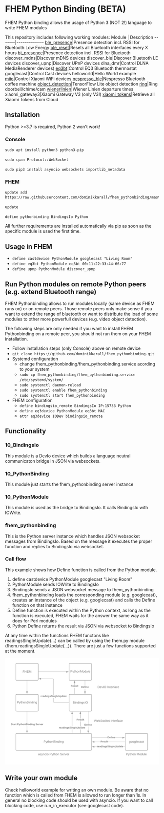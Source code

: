 # FHEM Python Binding (BETA)

FHEM Python binding allows the usage of Python 3 (NOT 2!) language to write FHEM modules

This repository includes following working modules:
Module | Description
-------|--------------
[ble_presence](https://github.com/dominikkarall/fhem_pythonbinding/blob/master/FHEM/bindings/python/lib/ble_presence/README.md)|Presence detection incl. RSSI for Bluetooth Low Energy
[ble_reset](https://github.com/dominikkarall/fhem_pythonbinding/blob/master/FHEM/bindings/python/lib/ble_reset/README.md)|Resets all Bluetooth interfaces every X hours
[bt_presence](https://github.com/dominikkarall/fhem_pythonbinding/blob/master/FHEM/bindings/python/lib/bt_presence/README.md)|Presence detection incl. RSSI for Bluetooth
discover_mdns|Discover mDNS devices
discover_ble|Discover Bluetooth LE devices
discover_upnp|Discover UPnP devices
dlna_dmr|Control DLNA MediaRenderer devices)
[eq3bt](https://github.com/dominikkarall/fhem_pythonbinding/blob/master/FHEM/bindings/python/lib/eq3bt/README.md)|Control EQ3 Bluetooth thermostat
googlecast|Control Cast devices
helloworld|Hello World example
[miio](https://github.com/dominikkarall/fhem_pythonbinding/tree/master/FHEM/bindings/python/lib/miio/README.md)|Control Xiaomi WiFi devices
[nespresso_ble](https://github.com/dominikkarall/fhem_pythonbinding/blob/master/FHEM/bindings/python/lib/nespresso_ble/README.md)|Nespresso Bluetooth coffee machine
[object_detection](https://github.com/dominikkarall/fhem_pythonbinding/blob/master/FHEM/bindings/python/lib/object_detection/README.md)|TensorFlow Lite object detection
[ring](https://github.com/dominikkarall/fhem_pythonbinding/blob/master/FHEM/bindings/python/lib/ring/README.md)|Ring doorbell/chime/cam
[wienerlinien](https://github.com/dominikkarall/fhem_pythonbinding/blob/master/FHEM/bindings/python/lib/wienerlinien/README.md)|Wiener Linien departure times
xiaomi_gateway3|Xiaomi Gateway V3 (only V3!)
[xiaomi_tokens](https://github.com/dominikkarall/fhem_pythonbinding/blob/master/FHEM/bindings/python/lib/xiaomi_tokens/README.md)|Retrieve all Xiaomi Tokens from Cloud

## Installation
Python >=3.7 is required, Python 2 won't work!

### Console
```
sudo apt install python3 python3-pip

sudo cpan Protocol::WebSocket

sudo pip3 install asyncio websockets importlib_metadata
```
### FHEM
```
update add https://raw.githubusercontent.com/dominikkarall/fhem_pythonbinding/master/controls_pythonbinding.txt

update

define pythonbinding BindingsIo Python
```

All further requirements are installed automatically via pip as soon as the specific module is used the first time.
 
## Usage in FHEM
 - `define castdevice PythonModule googlecast "Living Room"`
 - `define eq3bt PythonModule eq3bt 00:11:22:33:44:66:77`
 - `define upnp PythonModule discover_upnp`

## Run Python modules on remote Python peers (e.g. extend Bluetooth range)
FHEM Pythonbinding allows to run modules locally (same device as FHEM runs on) or on remote peers. Those remote peers only make sense if you want to extend the range of bluetooth or want to distribute the load of some modules to other more powerfull devices (e.g. video object detection).

The following steps are only needed if you want to install FHEM Pythonbinding on a remote peer, you should not run them on your FHEM installation.

- Follow installation steps (only Console) above on remote device
- `git clone https://github.com/dominikkarall/fhem_pythonbinding.git`
- Systemd configuration
  - change fhem_pythonbinding/fhem_pythonbinding.service acording to your system
  - `sudo cp fhem_pythonbinding/fhem_pythonbinding.service /etc/systemd/system/`
  - `sudo systemctl daemon-reload`
  - `sudo systemctl enable fhem_pythonbinding`
  - `sudo systemctl start fhem_pythonbinding`
- FHEM configuration
  - `define bindingsio_remote BindingsIo IP:15733 Python`
  - `define eq3device PythonModule eq3bt MAC`
  - `attr eq3device IODev bindingsio_remote`

## Functionality

### 10_BindingsIo
This module is a DevIo device which builds a language neutral communicaton bridge in JSON via websockets.
### 10_PythonBinding
This module just starts the fhem_pythonbinding server instance
### 10_PythonModule
This module is used as the bridge to BindingsIo. It calls BindingsIo with IOWrite.
### fhem_pythonbinding
This is the Python server instance which handles JSON websocket messages from BindingsIo. Based on the message it executes the proper function and replies to BindingsIo via websocket.

### Call flow
This example shows how Define function is called from the Python module.
 1. define castdevice PythonModule googlecast "Living Room"
 2. PythonModule sends IOWrite to BindingsIo
 3. BindingsIo sends a JSON websocket message to fhem_pythonbinding
 4. fhem_pythonbinding loads the corresponding module (e.g. googlecast), creates an instance of the object (e.g. googlecast) and calls the Define function on that instance
 5. Define function is executed within the Python context, as long as the function is executed, FHEM waits for the answer the same way as it does for Perl modules
 6. Python Define returns the result via JSON via websocket to BindingsIo

At any time within the functions FHEM functons like readingsSingleUpdate(...) can be called by using the fhem.py module (fhem.readingsSingleUpdate(...)). There are just a few functions supported at the moment.

![Flow Chart](/flowchart.png)

## Write your own module
Check helloworld example for writing an own module. Be aware that no function which is called from FHEM is allowed to run longer than 1s. In general no blocking code should be used with asyncio. If you want to call blocking code, use run_in_executor (see googlecast code).
